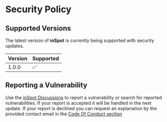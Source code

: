# Security Policy

## Supported Versions

The latest version of **inSpot** is currently being supported with security updates.

| Version | Supported          |
| ------- | ------------------ |
| 1.0.0   | :white_check_mark: |

## Reporting a Vulnerability

Use the [inSpot Discussions](https://github.com/toshydev/inspot/discussions) to report a vulnerability or search for reported vulnerabilities.
If your report is accepted it will be handled in the next update.
If your report is declined you can request an explanation by the provided contact email in the [Code Of Conduct section](https://github.com/toshydev/inspot/blob/main/CODE_OF_CONDUCT.md)
